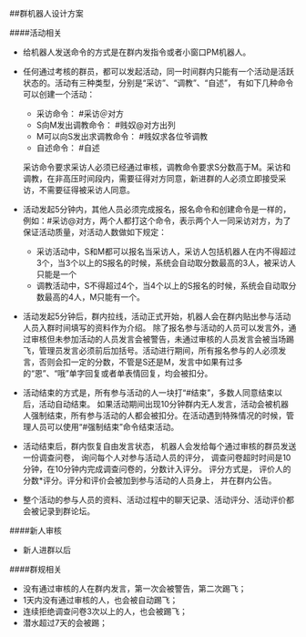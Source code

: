 ##群机器人设计方案

####活动相关
- 给机器人发送命令的方式是在群内发指令或者小窗口PM机器人。
  
- 任何通过考核的群员，都可以发起活动，同一时间群内只能有一个活动是活跃状态的。活动有三种类型，分别是“采访”、“调教”、“自述”， 有如下几种命令可以创建一个活动：

  - 采访命令： #采访＠对方
  - S向M发出调教命令： #贱奴@对方出列
  - M可以向S发出求调教命令： #贱奴求各位爷调教
  - 自述命令： #自述

  采访命令要求采访人必须已经通过审核，调教命令要求S分数高于M。采访和调教，在非高压时间段内，需要征得对方同意，新进群的人必须立即接受采访，不需要征得被采访人同意。

- 活动发起5分钟内，其他人员必须完成报名，报名命令和创建命令是一样的，例如：#采访@对方，两个人都打这个命令，表示两个人一同采访对方，为了保证活动质量，对活动人数做如下规定：      
  - 采访活动中，S和M都可以报名当采访人，采访人包括机器人在内不得超过3个，当3个以上的S报名的时候，系统会自动取分数最高的3人，被采访人只能是一个
  - 调教活动中，S不得超过4个，当4个以上的S报名的时候，系统会自动取分数最高的4人，M只能有一个。
- 活动发起5分钟后，群内拉线，活动正式开始，机器人会在群内贴出参与活动人员入群时间填写的资料作为介绍。 除了报名参与活动的人员可以发言外，通过审核但未参加活动的人员发言会被警告，未通过审核的人员发言会被当场踢飞，管理员发言必须前后加括号。活动进行期间，所有报名参与的人必须发言，否则会扣一定的分数，不管是S还是M，发言中如果有过多的“恩”、“哦”单字回复或者单表情回复，均会被扣分。

- 活动结束的方式是，所有参与活动的人一块打“#结束”，多数人同意结束以后，活动自动结束。 如果活动期间出现10分钟群内无人发言，活动会被机器人强制结束，所有参与活动的人都会被扣分。在活动遇到特殊情况的时候，管理人员可以使用“#强制结束”命令结束活动。

- 活动结束后，群内恢复自由发言状态， 机器人会发给每个通过审核的群员发送一份调查问卷， 询问每个人对参与活动人员的评分， 调查问卷超时时间是10分钟，在10分钟内完成调查问卷的，分数计入评分。 评分方式是， 评价人的分数*评分。评分和评价会被加到参与活动的人员身上， 并在群内公告。

- 整个活动的参与人员的资料、活动过程中的聊天记录、活动评分、活动评价都会被记录到群论坛。
 
####新人审核
- 新人进群以后

####群规相关
- 没有通过审核的人在群内发言，第一次会被警告，第二次踢飞；
- 1天内没有通过审核的人，也会被自动踢飞； 
- 连续拒绝调查问卷3次以上的人，也会被踢飞；
- 潜水超过7天的会被踢；

